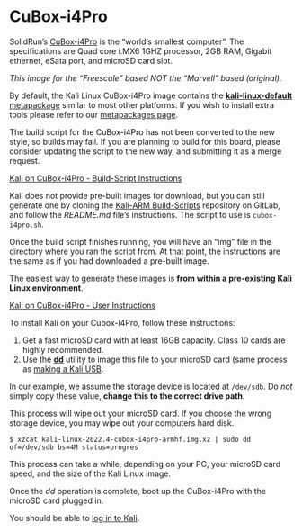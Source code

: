 # CuBox-i4Pro

SolidRun’s [CuBox-i4Pro](https://www.solid-run.com/product/cubox-i4pro/) is the “world’s smallest computer”. The specifications are Quad core i.MX6 1GHZ processor, 2GB RAM, Gigabit ethernet, eSata port, and microSD card slot.

_This image for the “Freescale” based NOT the “Marvell” based (original)._

By default, the Kali Linux CuBox-i4Pro image contains the [**kali-linux-default** metapackage](https://www.kali.org/docs/general-use/metapackages/) similar to most other platforms. If you wish to install extra tools please refer to our [metapackages page](https://www.kali.org/docs/general-use/metapackages/).

The build script for the CuBox-i4Pro has not been converted to the new style, so builds may fail. If you are planning to build for this board, please consider updating the script to the new way, and submitting it as a merge request.

[Kali on CuBox-i4Pro - Build-Script Instructions](broken-reference)

Kali does not provide pre-built images for download, but you can still generate one by cloning the [Kali-ARM Build-Scripts](https://gitlab.com/kalilinux/build-scripts/kali-arm) repository on GitLab, and follow the _README.md_ file’s instructions. The script to use is `cubox-i4pro.sh`.

Once the build script finishes running, you will have an “img” file in the directory where you ran the script from. At that point, the instructions are the same as if you had downloaded a pre-built image.

The easiest way to generate these images is **from within a pre-existing Kali Linux environment**.

[Kali on CuBox-i4Pro - User Instructions](broken-reference)

To install Kali on your Cubox-i4Pro, follow these instructions:

1. Get a fast microSD card with at least 16GB capacity. Class 10 cards are highly recommended.
2. Use the [**dd**](https://packages.debian.org/testing/dd) utility to image this file to your microSD card (same process as [making a Kali USB](https://www.kali.org/docs/usb/live-usb-install-with-windows/).

In our example, we assume the storage device is located at `/dev/sdb`. Do _not_ simply copy these value, **change this to the correct drive path**.

This process will wipe out your microSD card. If you choose the wrong storage device, you may wipe out your computers hard disk.

```
$ xzcat kali-linux-2022.4-cubox-i4pro-armhf.img.xz | sudo dd of=/dev/sdb bs=4M status=progres
```

This process can take a while, depending on your PC, your microSD card speed, and the size of the Kali Linux image.

Once the _dd_ operation is complete, boot up the CuBox-i4Pro with the microSD card plugged in.

You should be able to [log in to Kali](https://www.kali.org/docs/introduction/default-credentials/).
